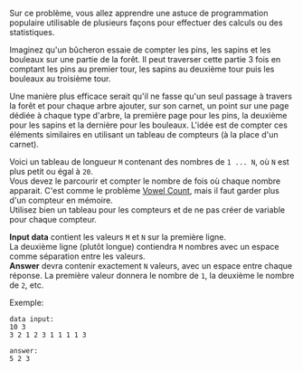 Sur ce problème, vous allez apprendre une astuce de programmation populaire utilisable de 
plusieurs façons pour effectuer des calculs ou des statistiques.  

Imaginez qu'un bûcheron essaie de compter les pins, les sapins et les bouleaux sur une partie de la forêt. 
Il peut traverser cette partie 3 fois en comptant les pins au premier tour, les sapins au deuxième tour puis les bouleaux au troisième tour.

Une manière plus efficace serait qu'il ne fasse qu'un seul passage à travers la forêt et pour chaque arbre ajouter, sur son carnet, un point sur une page dédiée à chaque type d'arbre, la première page pour les pins, la deuxième pour les sapins 
et la dernière pour les bouleaux. L'idée est de compter ces éléments similaires en utilisant un tableau de compteurs (à la place d'un carnet).
  
Voici un tableau de longueur `M` contenant des nombres de `1 ... N`, où `N` est plus petit ou égal à `20`.  
Vous devez le parcourir et compter le nombre de fois où chaque nombre apparait. 
C'est comme le problème [Vowel Count](./vowel-count), mais il faut garder plus d'un compteur en mémoire.  
Utilisez bien un tableau pour les compteurs et de ne pas créer de variable pour chaque compteur.  

**Input data** contient les valeurs `M` et `N` sur la première ligne.  
La deuxième ligne (plutôt longue) contiendra `M` nombres avec un espace comme séparation entre les valeurs.  
**Answer** devra contenir exactement `N` valeurs, avec un espace entre chaque réponse. 
La première valeur donnera le nombre de `1`, la deuxième le nombre de `2`, etc.

Exemple:

	data input:
	10 3
	3 2 1 2 3 1 1 1 1 3
	
	answer:
	5 2 3
